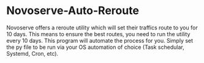 # Novoserve-Auto-Reroute

Novoserve offers a reroute utility which will set their traffics route to you for 10 days. This means to ensure the best routes, you need to run the utility every 10 days. This program will automate the process for you. Simply set the py file to be run via your OS automation of choice (Task schedular, Systemd, Cron, etc).
